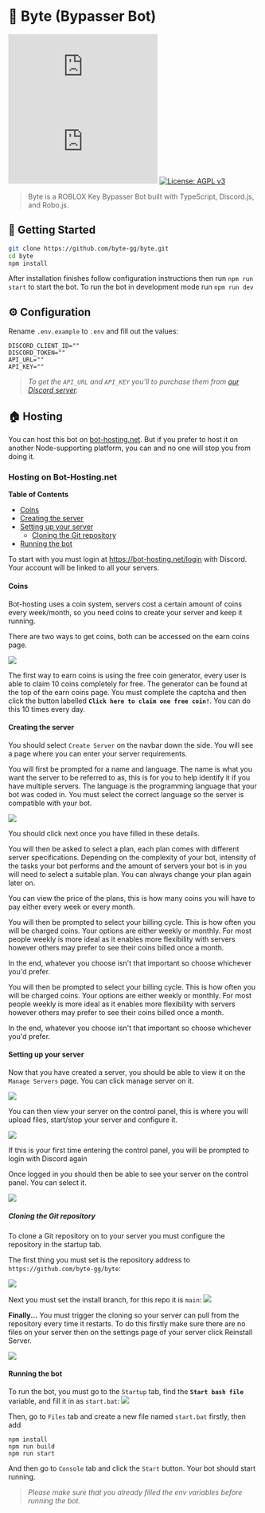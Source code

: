 # 🤖 Byte (Bypasser Bot)

[![discord.js](https://img.shields.io/github/package-json/dependency-version/byte-gg/byte/discord.js)](https://discord.js.org/)
[![@roboplay/robo.js](https://img.shields.io/github/package-json/dependency-version/byte-gg/byte/@roboplay/robo.js)](https://docs.roboplay.dev/)
[![License: AGPL v3](https://img.shields.io/badge/License-AGPL%20v3-green.svg)](https://www.gnu.org/licenses/agpl-3.0)

> Byte is a ROBLOX Key Bypasser Bot built with TypeScript, Discord.js, and Robo.js.

## 🚀 Getting Started

```bash
git clone https://github.com/byte-gg/byte.git
cd byte
npm install
```

After installation finishes follow configuration instructions then run `npm run start` to start the bot. To run the bot in development mode run `npm run dev`

## ⚙️ Configuration

Rename `.env.example` to `.env` and fill out the values:

```
DISCORD_CLIENT_ID=""
DISCORD_TOKEN=""
API_URL=""
API_KEY=""
```

> _To get the `API_URL` and `API_KEY` you'll to purchase them from [our Discord server](https://discord.gg/qxtvey9tve)._

<!-- Hosting -->

## 🏠 Hosting

You can host this bot on [bot-hosting.net](https://bot-hosting.net/). But if you prefer to host it on another Node-supporting platform, you can and no one will stop you from doing it.

### Hosting on Bot-Hosting.net

**Table of Contents**

- [Coins](#coins)
- [Creating the server](#creating-the-server)
- [Setting up your server](#setting-up-your-server)
  - [Cloning the Git repository](#cloning-the-git-repository)
- [Running the bot](#running-the-bot)

To start with you must login at https://bot-hosting.net/login with Discord. Your account will be linked to all your servers.

#### Coins

Bot-hosting uses a coin system, servers cost a certain amount of coins every week/month, so you need coins to create your server and keep it running.

There are two ways to get coins, both can be accessed on the earn coins page.

![](https://wiki.bot-hosting.net/~gitbook/image?url=https:%2F%2F806961661-files.gitbook.io%2F%7E%2Ffiles%2Fv0%2Fb%2Fgitbook-x-prod.appspot.com%2Fo%2Fspaces%252FMFuI5KJS4gyto7zpZWS0%252Fuploads%252F9Z7GvjUyxS8cKwbbVJQP%252Fimage.png%3Falt=media%26token=72c20bef-2fa2-4510-9f5d-03f8c6c28134&width=768&dpr=1&quality=100&sign=c47961f4ea27b976f6e41ff5f61a39b0680c3fc912a61f8d84cd8df95aadce84)

The first way to earn coins is using the free coin generator, every user is able to claim 10 coins completely for free. The generator can be found at the top of the earn coins page. You must complete the captcha and then click the button labelled **`Click here to claim one free coin!`**. You can do this 10 times every day.

#### Creating the server

You should select `Create Server` on the navbar down the side. You will see a page where you can enter your server requirements.

You will first be prompted for a name and language. The name is what you want the server to be referred to as, this is for you to help identify it if you have multiple servers. The language is the programming language that your bot was coded in. You must select the correct language so the server is compatible with your bot.

![](https://wiki.bot-hosting.net/~gitbook/image?url=https:%2F%2F806961661-files.gitbook.io%2F%7E%2Ffiles%2Fv0%2Fb%2Fgitbook-x-prod.appspot.com%2Fo%2Fspaces%252FMFuI5KJS4gyto7zpZWS0%252Fuploads%252FqZ2R6fsXj7uOsR4VOPbi%252Fimage.png%3Falt=media%26token=238fc7ce-8811-4fb0-9ae8-ac44efbea809&width=768&dpr=4&quality=100&sign=23783ff6184b71915667fdf42674dc037b3e556d0546027e88755d04c3d869ed)

You should click next once you have filled in these details.

You will then be asked to select a plan, each plan comes with different server specifications. Depending on the complexity of your bot, intensity of the tasks your bot performs and the amount of servers your bot is in you will need to select a suitable plan. You can always change your plan again later on.

You can view the price of the plans, this is how many coins you will have to pay either every week or every month.

You will then be prompted to select your billing cycle. This is how often you will be charged coins. Your options are either weekly or monthly. For most people weekly is more ideal as it enables more flexibility with servers however others may prefer to see their coins billed once a month.

In the end, whatever you choose isn't that important so choose whichever you'd prefer.

You will then be prompted to select your billing cycle. This is how often you will be charged coins. Your options are either weekly or monthly. For most people weekly is more ideal as it enables more flexibility with servers however others may prefer to see their coins billed once a month.

In the end, whatever you choose isn't that important so choose whichever you'd prefer.

#### Setting up your server

Now that you have created a server, you should be able to view it on the `Manage Servers` page. You can click manage server on it.

![](https://wiki.bot-hosting.net/~gitbook/image?url=https:%2F%2F806961661-files.gitbook.io%2F%7E%2Ffiles%2Fv0%2Fb%2Fgitbook-x-prod.appspot.com%2Fo%2Fspaces%252FMFuI5KJS4gyto7zpZWS0%252Fuploads%252Fw6tTjb2aY1mYn9io7N7o%252Fimage.png%3Falt=media%26token=47b08525-e65a-4255-b6a6-3d9972676caa&width=768&dpr=4&quality=100&sign=70cf747eaa779b4a94fea5025091594e67770fc22f2505e4ab2b245016d0da62)

You can then view your server on the control panel, this is where you will upload files, start/stop your server and configure it.

![](https://wiki.bot-hosting.net/~gitbook/image?url=https:%2F%2F806961661-files.gitbook.io%2F%7E%2Ffiles%2Fv0%2Fb%2Fgitbook-x-prod.appspot.com%2Fo%2Fspaces%252FMFuI5KJS4gyto7zpZWS0%252Fuploads%252FhYIpr1PfHnCLMMxgk8da%252Fimage.png%3Falt=media%26token=7e09eb86-e825-4dc8-8826-cacad136c3ac&width=768&dpr=1&quality=100&sign=2c4c1e75c51e9145dc54e88dfca6ec4532c69181d2d5f81c960d57ea1260c4f6)

If this is your first time entering the control panel, you will be prompted to login with Discord again

Once logged in you should then be able to see your server on the control panel. You can select it.

![](https://wiki.bot-hosting.net/~gitbook/image?url=https:%2F%2F806961661-files.gitbook.io%2F%7E%2Ffiles%2Fv0%2Fb%2Fgitbook-x-prod.appspot.com%2Fo%2Fspaces%252FMFuI5KJS4gyto7zpZWS0%252Fuploads%252FkYvtqTwgflW0tKKcvj63%252Fimage.png%3Falt=media%26token=175a5d06-3838-4d67-b151-292218d69280&width=768&dpr=4&quality=100&sign=7fe0599635f986a63d5e7e80eb50fd7823a408295626d505797b06c72dacef39)

##### Cloning the Git repository

To clone a Git repository on to your server you must configure the repository in the startup tab.

The first thing you must set is the repository address to `https://github.com/byte-gg/byte`:

![](https://i.imgur.com/GsT91ip.png)

Next you must set the install branch, for this repo it is `main`:
![](https://i.imgur.com/S6GzmPK.png)

**Finally...**
You must trigger the cloning so your server can pull from the repository every time it restarts. To do this firstly make sure there are no files on your server then on the settings page of your server click Reinstall Server.

![](https://wiki.bot-hosting.net/~gitbook/image?url=https:%2F%2F806961661-files.gitbook.io%2F%7E%2Ffiles%2Fv0%2Fb%2Fgitbook-x-prod.appspot.com%2Fo%2Fspaces%252FMFuI5KJS4gyto7zpZWS0%252Fuploads%252FSQQwIDICAFLldHSddLce%252Fimage.png%3Falt=media%26token=6a5ae08f-49ec-485c-bcc1-ad79ff2f7126&width=768&dpr=1&quality=100&sign=325c1fa7eb1e73bb137e726bca74ee01801ab1822730cf3a7fb6f5a8bd8525cc)

#### Running the bot

To run the bot, you must go to the `Startup` tab, find the **`Start bash file`** variable, and fill it in as `start.bat`:
![](https://i.imgur.com/I0MbN8X.png)

Then, go to `Files` tab and create a new file named `start.bat` firstly, then add

```
npm install
npm run build
npm run start
```

And then go to `Console` tab and click the `Start` button. Your bot should start running.

> _Please make sure that you already filled the env variables before running the bot._

